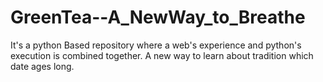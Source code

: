 # GreenTea--A_NewWay_to_Breathe
It's a python Based repository where a web's experience and python's execution is combined together. A new way to learn about tradition which date ages long. 
